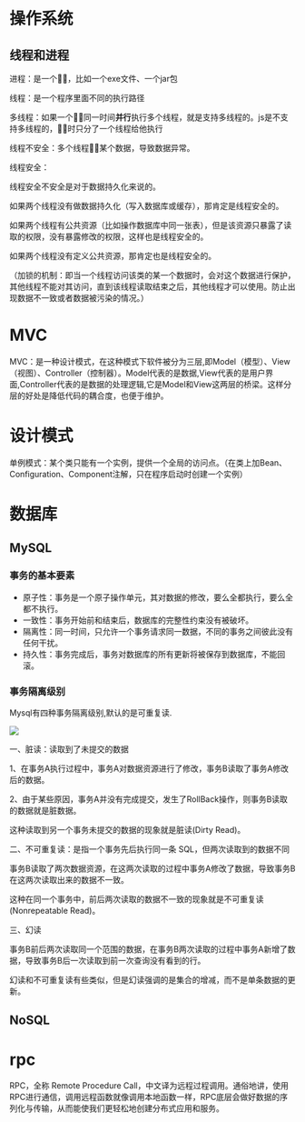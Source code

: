 # 操作系统

## 线程和进程

进程：是一个🍭🍭，比如一个exe文件、一个jar包

线程：是一个程序里面不同的执行路径

多线程：如果一个🍭🍭同一时间**并行**执行多个线程，就是支持多线程的。js是不支持多线程的，🍭🍭时只分了一个线程给他执行

线程不安全：多个线程🍭🍭某个数据，导致数据异常。



线程安全：

线程安全不安全是对于数据持久化来说的。

如果两个线程没有做数据持久化（写入数据库或缓存），那肯定是线程安全的。

如果两个线程有公共资源（比如操作数据库中同一张表），但是该资源只暴露了读取的权限，没有暴露修改的权限，这样也是线程安全的。

如果两个线程没有定义公共资源，那肯定也是线程安全的。

（加锁的机制：即当一个线程访问该类的某一个数据时，会对这个数据进行保护，其他线程不能对其访问，直到该线程读取结束之后，其他线程才可以使用。防止出现数据不一致或者数据被污染的情况。）



# MVC

MVC：是一种设计模式，在这种模式下软件被分为三层,即Model（模型）、View（视图）、Controller（控制器）。Model代表的是数据,View代表的是用户界面,Controller代表的是数据的处理逻辑,它是Model和View这两层的桥梁。这样分层的好处是降低代码的耦合度，也便于维护。

# 设计模式

单例模式：某个类只能有一个实例，提供一个全局的访问点。（在类上加Bean、Configuration、Component注解，只在程序启动时创建一个实例）

# 数据库

## MySQL

### 事务的基本要素

- 原子性：事务是一个原子操作单元，其对数据的修改，要么全都执行，要么全都不执行。
- 一致性：事务开始前和结束后，数据库的完整性约束没有被破坏。
- 隔离性：同一时间，只允许一个事务请求同一数据，不同的事务之间彼此没有任何干扰。
- 持久性：事务完成后，事务对数据库的所有更新将被保存到数据库，不能回滚。

### 事务隔离级别

Mysql有四种事务隔离级别,默认的是可重复读.

![](https://cdn.jsdelivr.net/gh/1323216010/cdn/picture/md/interview/%E5%9B%9B%E7%A7%8D%E4%BA%8B%E5%8A%A1%E9%9A%94%E7%A6%BB%E7%BA%A7%E5%88%AB.png)

一、脏读：读取到了未提交的数据

1、在事务A执行过程中，事务A对数据资源进行了修改，事务B读取了事务A修改后的数据。

2、由于某些原因，事务A并没有完成提交，发生了RollBack操作，则事务B读取的数据就是脏数据。

这种读取到另一个事务未提交的数据的现象就是脏读(Dirty Read)。

二、不可重复读：是指一个事务先后执行同一条 SQL，但两次读取到的数据不同

事务B读取了两次数据资源，在这两次读取的过程中事务A修改了数据，导致事务B在这两次读取出来的数据不一致。

这种在同一个事务中，前后两次读取的数据不一致的现象就是不可重复读(Nonrepeatable Read)。

三、幻读

事务B前后两次读取同一个范围的数据，在事务B两次读取的过程中事务A新增了数据，导致事务B后一次读取到前一次查询没有看到的行。

幻读和不可重复读有些类似，但是幻读强调的是集合的增减，而不是单条数据的更新。



## NoSQL

# rpc

RPC，全称 Remote Procedure Call，中文译为远程过程调用。通俗地讲，使用RPC进行通信，调用远程函数就像调用本地函数一样，RPC底层会做好数据的序列化与传输，从而能使我们更轻松地创建分布式应用和服务。